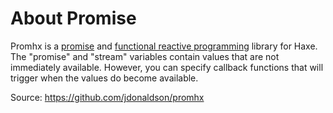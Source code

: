 # About Promise

>
Promhx is a [promise](https://en.wikipedia.org/wiki/Futures_and_promises) and [functional reactive programming](https://en.wikipedia.org/wiki/Functional_reactive_programming) library for Haxe. The "promise" and "stream" variables contain values that are not immediately available. However, you can specify callback functions that will trigger when the values do become available.



Source: https://github.com/jdonaldson/promhx
